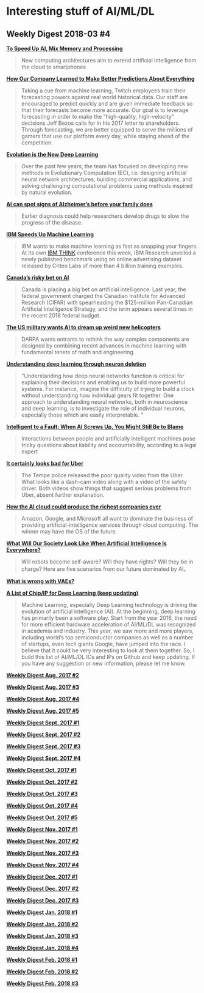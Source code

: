 # Interesting stuff of AI/ML/DL

## Weekly Digest 2018-03 \#4

**[To Speed Up AI, Mix Memory and Processing](https://spectrum.ieee.org/computing/hardware/to-speed-up-ai-mix-memory-and-processing)**
> New computing architectures aim to extend artificial intelligence from the cloud to smartphones

**[How Our Company Learned to Make Better Predictions About Everything](https://hbr.org/2017/05/how-our-company-learned-to-make-better-predictions-about-everything)**
> Taking a cue from machine learning, Twitch employees train their forecasting powers against real world historical data. Our staff are encouraged to predict quickly and are given immediate feedback so that their forecasts become more accurate. Our goal is to leverage forecasting in order to make the “high-quality, high-velocity” decisions Jeff Bezos calls for in his 2017 letter to shareholders. Through forecasting, we are better equipped to serve the millions of gamers that use our platform every day, while staying ahead of the competition.

**[Evolution is the New Deep Learning](https://www.sentient.ai/blog/evolution-is-the-new-deep-learning/)**
> Over the past few years, the team has focused on developing new methods in Evolutionary Computation (EC), i.e. designing artificial neural network architectures, building commercial applications, and solving challenging computational problems using methods inspired by natural evolution. 

**[AI can spot signs of Alzheimer’s before your family does](https://www.technologyreview.com/s/609236/ai-can-spot-signs-of-alzheimers-before-your-family-does/)**
> Earlier diagnosis could help researchers develop drugs to slow the progress of the disease.

**[IBM Speeds Up Machine Learning](https://www.eetimes.com/document.asp?doc_id=1333097)**
> IBM wants to make machine learning as fast as snapping your fingers. At its own [IBM THINK](https://www.eetimes.com/admin/%E2%80%9Dhttps:/www.ibm.com/events/think/%E2%80%9D) conference this week, IBM Research unveiled a newly published benchmark using an online advertising dataset released by Criteo Labs of more than 4 billion training examples.

**[Canada’s risky bet on AI](https://www.theglobeandmail.com/opinion/article-canadas-risky-bet-on-ai/)**
> Canada is placing a big bet on artificial intelligence. Last year, the federal government charged the Canadian Institute for Advanced Research (CIFAR) with spearheading the $125-million Pan-Canadian Artificial Intelligence Strategy, and the term appears several times in the recent 2018 federal budget. 

**[The US military wants AI to dream up weird new helicopters](https://www.technologyreview.com/s/610454/the-us-military-wants-ai-to-dream-up-weird-new-helicopters/)**
> DARPA wants entrants to rethink the way complex components are designed by combining recent advances in machine learning with fundamental tenets of math and engineering.

**[Understanding deep learning through neuron deletion](https://deepmind.com/blog/understanding-deep-learning-through-neuron-deletion/)**
> "Understanding how deep neural networks function is critical for explaining their decisions and enabling us to build more powerful systems. For instance, imagine the difficulty of trying to build a clock without understanding how individual gears fit together. One approach to understanding neural networks, both in neuroscience and deep learning, is to investigate the role of individual neurons, especially those which are easily interpretable. "

**[Intelligent to a Fault: When AI Screws Up, You Might Still Be to Blame](https://www.scientificamerican.com/article/intelligent-to-a-fault-when-ai-screws-up-you-might-still-be-to-blame1/)**
> Interactions between people and artificially intelligent machines pose tricky questions about liability and accountability, according to a legal expert

**[It certainly looks bad for Uber](http://ideas.4brad.com/it-certainly-looks-bad-uber)**
> The Tempe police released the poor quality video from the Uber. What looks like a dash-cam video along with a video of the safety driver. Both videos show things that suggest serious problems from Uber, absent further explanation.

**[How the AI cloud could produce the richest companies ever](https://www.technologyreview.com/s/610554/how-the-ai-cloud-could-produce-the-richest-companies-ever/)**
> Amazon, Google, and Microsoft all want to dominate the business of providing artificial-intelligence services through cloud computing. The winner may have the OS of the future.

**[What Will Our Society Look Like When Artificial Intelligence Is Everywhere?](https://www.smithsonianmag.com/innovation/artificial-intelligence-future-scenarios-180968403/)**
> Will robots become self-aware? Will they have rights? Will they be in charge? Here are five scenarios from our future dominated by AI。

**[What is wrong with VAEs?](http://akosiorek.github.io/ml/2018/03/14/what_is_wrong_with_vaes.html)**
> 

**[A List of Chip/IP for Deep Learning (keep updating)](https://basicmi.github.io/Deep-Learning-Processor-List/)**
> Machine Learning, especially Deep Learning technology is driving the evolution of artificial intelligence (AI). At the beginning, deep learning has primarily been a software play. Start from the year 2016, the need for more efficient hardware acceleration of AI/ML/DL was recognized in academia and industry. This year, we saw more and more players, including world’s top semiconductor companies as well as a number of startups, even tech giants Google, have jumped into the race. I believe that it could be very interesting to look at them together. So, I build this list of AI/ML/DL ICs and IPs on Github and keep updating. If you have any suggestion or new information, please let me know.

**[Weekly Digest Aug. 2017 \#2](https://github.com/basicmi/Machine-Learning-Articles/blob/master/WeeklyDigest2017-08_2.md)**

**[Weekly Digest Aug. 2017 \#3](https://github.com/basicmi/Machine-Learning-Articles/blob/master/WeeklyDigest2017-08_3.md)**

**[Weekly Digest Aug. 2017 \#4](https://github.com/basicmi/Machine-Learning-Articles/blob/master/WeeklyDigest2017-08_4.md)**

**[Weekly Digest Aug. 2017 \#5](https://github.com/basicmi/Machine-Learning-Articles/blob/master/WeeklyDigest2017-08_5.md)**

**[Weekly Digest Sept. 2017 \#1](https://github.com/basicmi/Machine-Learning-Articles/blob/master/WeeklyDigest2017-09_1.md)**

**[Weekly Digest Sept. 2017 \#2](https://github.com/basicmi/Machine-Learning-Articles/blob/master/WeeklyDigest2017-09_2.md)**

**[Weekly Digest Sept. 2017 \#3](https://github.com/basicmi/Machine-Learning-Articles/blob/master/WeeklyDigest2017-09_3.md)**

**[Weekly Digest Sept. 2017 \#4](https://github.com/basicmi/Machine-Learning-Articles/blob/master/WeeklyDigest2017-09_4.md)**

**[Weekly Digest Oct. 2017 \#1](https://github.com/basicmi/Machine-Learning-Articles/blob/master/WeeklyDigest2017-10_1.md)**

**[Weekly Digest Oct. 2017 \#2](https://github.com/basicmi/Machine-Learning-Articles/blob/master/WeeklyDigest2017-10_2.md)**

**[Weekly Digest Oct. 2017 \#3](https://github.com/basicmi/Machine-Learning-Articles/blob/master/WeeklyDigest2017-10_3.md)**

**[Weekly Digest Oct. 2017 \#4](https://github.com/basicmi/Machine-Learning-Articles/blob/master/WeeklyDigest2017-10_4.md)**

**[Weekly Digest Oct. 2017 \#5](https://github.com/basicmi/Machine-Learning-Articles/blob/master/WeeklyDigest2017-10_5.md)**

**[Weekly Digest Nov. 2017 \#1](https://github.com/basicmi/Machine-Learning-Articles/blob/master/WeeklyDigest2017-11_1.md)**

**[Weekly Digest Nov. 2017 \#2](https://github.com/basicmi/Machine-Learning-Articles/blob/master/WeeklyDigest2017-11_2.md)**

**[Weekly Digest Nov. 2017 \#3](https://github.com/basicmi/Machine-Learning-Articles/blob/master/WeeklyDigest2017-11_3.md)**

**[Weekly Digest Nov. 2017 \#4](https://github.com/basicmi/Machine-Learning-Articles/blob/master/WeeklyDigest2017-11_4.md)**

**[Weekly Digest Dec. 2017 \#1](https://github.com/basicmi/Machine-Learning-Articles/blob/master/WeeklyDigest2017-12_1.md)**

**[Weekly Digest Dec. 2017 \#2](https://github.com/basicmi/Machine-Learning-Articles/blob/master/WeeklyDigest2017-12_2.md)**

**[Weekly Digest Dec. 2017 \#3](https://github.com/basicmi/Machine-Learning-Articles/blob/master/WeeklyDigest2017-12_3.md)**

**[Weekly Digest Jan. 2018 \#1](https://github.com/basicmi/Machine-Learning-Articles/blob/master/WeeklyDigest2018-01_1.md)**

**[Weekly Digest Jan. 2018 \#2](https://github.com/basicmi/Machine-Learning-Articles/blob/master/WeeklyDigest2018-01_2.md)**

**[Weekly Digest Jan. 2018 \#3](https://github.com/basicmi/Machine-Learning-Articles/blob/master/WeeklyDigest2018-01_3.md)**

**[Weekly Digest Jan. 2018 \#4](https://github.com/basicmi/Machine-Learning-Articles/blob/master/WeeklyDigest2018-01_4.md)**

**[Weekly Digest Feb. 2018 \#1](https://github.com/basicmi/Machine-Learning-Articles/blob/master/WeeklyDigest2018-02_1.md)**

**[Weekly Digest Feb. 2018 \#2](https://github.com/basicmi/Machine-Learning-Articles/blob/master/WeeklyDigest2018-02_2.md)**

**[Weekly Digest Feb. 2018 \#3](https://github.com/basicmi/Machine-Learning-Articles/blob/master/WeeklyDigest2018-02_3.md)**
